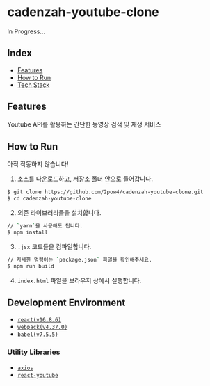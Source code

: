 # cadenzah-youtube-clone

In Progress...

## Index

- [Features](#features)
- [How to Run](#how-to-run)
- [Tech Stack](#tech-stack)

<a name="features"></a>
## Features
Youtube API를 활용하는 간단한 동영상 검색 및 재생 서비스

<a name="how-to-run"></a>
## How to Run

아직 작동하지 않습니다!

1. 소스를 다운로드하고, 저장소 폴더 안으로 들어갑니다.
```bash
$ git clone https://github.com/2pow4/cadenzah-youtube-clone.git
$ cd cadenzah-youtube-clone
```
2. 의존 라이브러리들을 설치합니다.
```bash
// `yarn`을 사용해도 됩니다.
$ npm install
```
3. `.jsx` 코드들을 컴파일합니다.
```bash
// 자세한 명령어는 `package.json` 파일을 확인해주세요.
$ npm run build
```
4. `index.html` 파일을 브라우저 상에서 실행합니다.

<a name="tech-stack"></a>
## Development Environment
- [`react(v16.8.6)`](https://reactjs.org)
- [`webpack(v4.37.0)`](https://webpack.js.org)
- [`babel(v7.5.5)`](https://babeljs.io/docs/en/babel-cli)

### Utility Libraries

- [`axios`](https://www.npmjs.com/package/axios)
- [`react-youtube`](https://www.npmjs.com/package/react-youtube)
